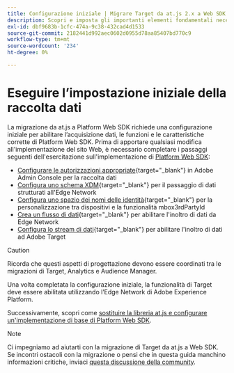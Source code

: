 ```yaml
---
title: Configurazione iniziale | Migrare Target da at.js 2.x a Web SDK
description: Scopri e imposta gli importanti elementi fondamentali necessari per l’implementazione di Platform Web SDK
exl-id: dbf9683b-1cfc-474a-9c38-432cad4d1533
source-git-commit: 2182441d992aec0602d0955d78aa85407bd770c9
workflow-type: tm+mt
source-wordcount: '234'
ht-degree: 0%

---
```


# Eseguire l’impostazione iniziale della raccolta dati

La migrazione da at.js a Platform Web SDK richiede una configurazione iniziale per abilitare l’acquisizione dati, le funzioni e le caratteristiche corrette di Platform Web SDK. Prima di apportare qualsiasi modifica all&#39;implementazione del sito Web, è necessario completare i passaggi seguenti dell&#39;esercitazione sull&#39;implementazione di [Platform Web SDK](https://experienceleague.adobe.com/docs/platform-learn/implement-web-sdk/overview.html?lang=it):

- [Configurare le autorizzazioni appropriate](https://experienceleague.adobe.com/en/docs/platform-learn/implement-web-sdk/overview#prerequisites){target="_blank"} in Adobe Admin Console per la raccolta dati
- [Configura uno schema XDM](https://experienceleague.adobe.com/docs/platform-learn/implement-web-sdk/initial-configuration/configure-schemas.html){target="_blank"} per il passaggio di dati strutturati all&#39;Edge Network
- [Configura uno spazio dei nomi delle identità](https://experienceleague.adobe.com/docs/platform-learn/implement-web-sdk/initial-configuration/configure-identities.html){target="_blank"} per la personalizzazione tra dispositivi e la funzionalità mbox3rdPartyId
- [Crea un flusso di dati](https://experienceleague.adobe.com/docs/platform-learn/implement-web-sdk/initial-configuration/configure-datastream.html){target="_blank"} per abilitare l&#39;inoltro di dati da Edge Network
- [Configura lo stream di dati](https://experienceleague.adobe.com/docs/platform-learn/implement-web-sdk/applications-setup/setup-target.html#configure-the-datastream){target="_blank"} per abilitare l&#39;inoltro di dati ad Adobe Target

>[!CAUTION]
>
>Ricorda che questi aspetti di progettazione devono essere coordinati tra le migrazioni di Target, Analytics e Audience Manager.

Una volta completata la configurazione iniziale, la funzionalità di Target deve essere abilitata utilizzando l’Edge Network di Adobe Experience Platform.

Successivamente, scopri come [sostituire la libreria at.js e configurare un&#39;implementazione di base di Platform Web SDK](replace-library.md).

>[!NOTE]
>
>Ci impegniamo ad aiutarti con la migrazione di Target da at.js a Web SDK. Se incontri ostacoli con la migrazione o pensi che in questa guida manchino informazioni critiche, inviaci [questa discussione della community](https://experienceleaguecommunities.adobe.com/t5/adobe-experience-platform-data/tutorial-discussion-migrate-target-from-at-js-to-web-sdk/m-p/575587#M463).
